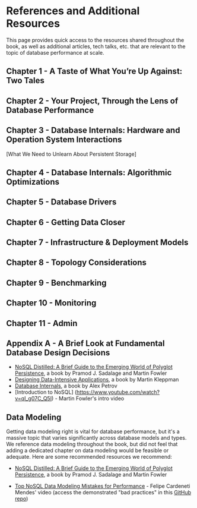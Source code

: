 # References and Additional Resources
This page provides quick access to the resources shared throughout the book, as well as additional articles, tech talks, etc. that are relevant to the topic of database performance at scale.

## Chapter 1 - A Taste of What You’re Up Against: Two Tales

## Chapter 2 - Your Project, Through the Lens of Database Performance

## Chapter 3 - Database Internals: Hardware and Operation System Interactions

[What We Need to Unlearn About Persistent Storage]

## Chapter 4 - Database Internals: Algorithmic Optimizations

## Chapter 5 - Database Drivers

## Chapter 6 - Getting Data Closer

## Chapter 7 - Infrastructure & Deployment Models

## Chapter 8 - Topology Considerations 

## Chapter 9 - Benchmarking

## Chapter 10 - Monitoring

## Chapter 11 - Admin

## Appendix A - A Brief Look at Fundamental Database Design Decisions

- [NoSQL Distilled: A Brief Guide to the Emerging World of Polyglot Persistence](https://martinfowler.com/books/nosql.html), a book by Pramod J. Sadalage and Martin Fowler
- [Designing Data-Intensive Applications](https://www.oreilly.com/library/view/designing-data-intensive-applications/9781491903063/), a book by Martin Kleppman
- [Database Internals]([https://www.databass.dev/), a book by Alex Petrov 
- [Introduction to NoSQL] (https://www.youtube.com/watch?v=qI_g07C_Q5I) - Martin Fowler's intro video
  

## Data Modeling
Getting data modeling right is vital for database performance, but it's a massive topic that varies significantly across database models and types. We reference data modeling throughout the book, but did not feel that adding a dedicated chapter on data modeling would be feasible or adequate. Here are some recommended resources we recommend: 

- [NoSQL Distilled: A Brief Guide to the Emerging World of Polyglot Persistence](https://martinfowler.com/books/nosql.html), a book by Pramod J. Sadalage and Martin Fowler

- [Top NoSQL Data Modeling Mistakes for Performance](https://youtu.be/QIeT_LppzSg) - Felipe Cardeneti Mendes' video (access the demonstrated "bad practices" in this [GitHub repo](https://github.com/fee-mendes/masterclass-datamodeling)) 









